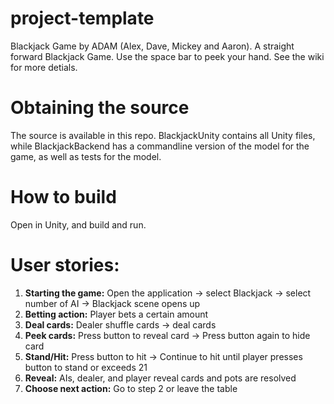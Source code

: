 # project-template

Blackjack Game by ADAM (Alex, Dave, Mickey and Aaron). A straight forward Blackjack Game. Use the space bar to peek your hand.
See the wiki for more detials.

# Obtaining the source

The source is available in this repo. BlackjackUnity contains all Unity files, while BlackjackBackend has a commandline version
of the model for the game, as well as tests for the model.

# How to build

Open in Unity, and build and run.

# User stories:
1. **Starting the game:** Open the application -> select Blackjack -> select
number of AI -> Blackjack scene opens up
2. **Betting action:** Player bets a certain amount
3. **Deal cards:** Dealer shuffle cards -> deal cards
4. **Peek cards:** Press button to reveal card -> Press button again to hide
card
5. **Stand/Hit:** Press button to hit -> Continue to hit until player presses
button to stand or exceeds 21
6. **Reveal:** AIs, dealer, and player reveal cards and pots are resolved
7. **Choose next action:** Go to step 2 or leave the table
